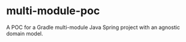 # multi-module-poc
A POC for a Gradle multi-module Java Spring project with an agnostic domain model.
